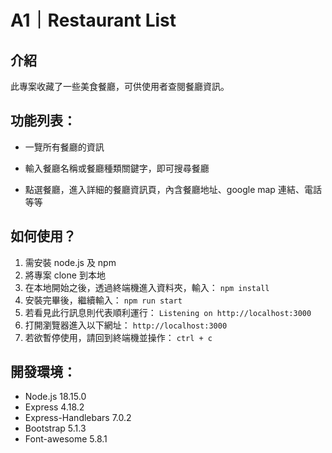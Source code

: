 # A1｜Restaurant List

## 介紹

此專案收藏了一些美食餐廳，可供使用者查閱餐廳資訊。

## 功能列表：

- 一覽所有餐廳的資訊

- 輸入餐廳名稱或餐廳種類關鍵字，即可搜尋餐廳

- 點選餐廳，進入詳細的餐廳資訊頁，內含餐廳地址、google map 連結、電話等等

## 如何使用？

1. 需安裝 node.js 及 npm
2. 將專案 clone 到本地
3. 在本地開始之後，透過終端機進入資料夾，輸入：
   `npm install`
4. 安裝完畢後，繼續輸入：
   `npm run start`
5. 若看見此行訊息則代表順利運行：
   `Listening on http://localhost:3000`
6. 打開瀏覽器進入以下網址：
   `http://localhost:3000`
7. 若欲暫停使用，請回到終端機並操作：
   `ctrl + c`

## 開發環境：

- Node.js 18.15.0
- Express 4.18.2
- Express-Handlebars 7.0.2
- Bootstrap 5.1.3
- Font-awesome 5.8.1
